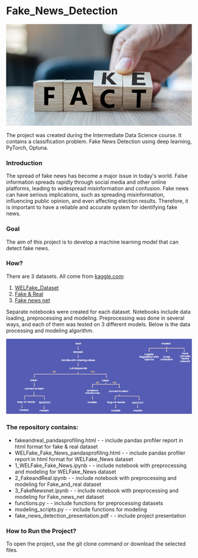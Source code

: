 # Fake_News_Detection
![](fake_fact.jpg)

The project was created during the Intermediate Data Science course. It contains a classification problem. Fake News Detection using deep learning, PyTorch, Optuna. 

### Introduction

The spread of fake news has become a major issue in today's world. False information spreads rapidly through social media and other online platforms, leading to widespread misinformation and confusion. Fake news can have serious implications, such as spreading misinformation, influencing public opinion, and even affecting election results. Therefore, it is important to have a reliable and accurate system for identifying fake news.

### Goal

The aim of this project is to develop a machine learning model that can detect fake news.

### How?

There are 3 datasets. All come from [kaggle.com](https://www.kaggle.com/):
1. [WELFake_Dataset](https://www.kaggle.com/datasets/saurabhshahane/fake-news-classification)
2. [Fake & Real](https://www.kaggle.com/datasets/clmentbisaillon/fake-and-real-news-dataset?select=True.csv)
3. [Fake news net](https://www.kaggle.com/datasets/algord/fake-news)

Separate notebooks were created for each dataset. Notebooks include data loading, preprocessing and modeling. Preprocessing was done in several ways, and each of them was tested on 3 different models. Below is the data processing and modeling algorithm.

![](modeling_algorithm.png)

### The repository contains:
* fakeandreal_pandasprofiling.html - - include pandas profiler report in html format for fake & real dataset
* WELFake_Fake_News_pandasprofiling.html - - include pandas profiler report in html format for WELFake_News dataset
* 1_WELFake_Fake_News.ipynb - - include notebook with preprocessing and modeling for WELFake_News dataset
* 2_FakeandReal.ipynb - - include notebook with preprocessing and modeling for Fake_and_real dataset
* 3_FakeNewsnet.ipynb - - include notebook with preprocessing and modeling for Fake_news_net dataset
* functions.py - - include functions for preprocessing datasets
* modeling_scripts.py - - include functions for modeling
* fake_news_detection_presentation.pdf - - include project presentation 


### How to Run the Project?
To open the project, use the git clone command or download the selected files.
